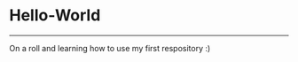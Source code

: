 # Hello-World
______________________________________________________________________

On a roll and learning how to use my first respository :)
